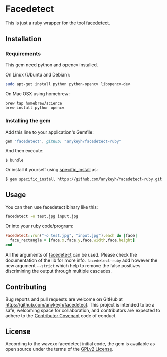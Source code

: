 # Facedetect

This is just a ruby wrapper for the tool [facedetect](https://www.thregr.org/~wavexx/software/facedetect/).

## Installation

### Requirements

This gem need python and opencv installed.

On Linux (Ubuntu and Debian):

```bash
sudo apt-get install python python-opencv libopencv-dev
```

On Mac OSX using homebrew:

```bash
brew tap homebrew/science
brew install python opencv
```

### Installing the gem

Add this line to your application's Gemfile:

```ruby
gem 'facedetect', github: "anykeyh/facedetect-ruby"
```

And then execute:

    $ bundle

Or install it yourself using [specific_install](https://github.com/rdp/specific_install) as:

    $ gem specific_install https://github.com/anykeyh/facedetect-ruby.git

## Usage


You can then use facedetect binary like this:

```bash
facedetect -o test.jpg input.jpg
```

Or into your ruby code/program:

```ruby
Facedetect::run("-o test.jpg", "input.jpg").each do |face|
  face_rectangle = [face.x,face.y,face.width,face.height]
end
```

All the arguments of [facedetect](https://www.thregr.org/~wavexx/software/facedetect/) can be used. Please check the documentation of the lib for more info.
`facedetect-ruby` add however the new argument `--strict` which help to remove the false positives discrimining the output through multiple cascades.


## Contributing

Bug reports and pull requests are welcome on GitHub at https://github.com/anykeyh/facedetect. This project is intended to be a safe, welcoming space for collaboration, and contributors are expected to adhere to the [Contributor Covenant](http://contributor-covenant.org) code of conduct.

## License

According to the wavexx facedetect initial code, the gem is available as open source under the terms of the [GPLv2 License](https://opensource.org/licenses/GPL-2.0).

